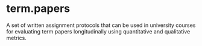 # term.papers
A set of written assignment protocols that can be used in university courses for evaluating term papers longitudinally using quantitative and qualitative metrics.
